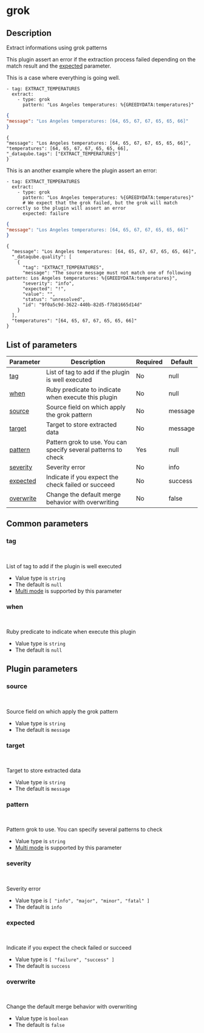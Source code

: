 # grok <Badge type='tip' text='community' vertical='top' />

## Description
Extract informations using grok patterns

This plugin assert an error if the extraction process failed depending on the match result and the [expected](#expected) parameter.

This is a case where everything is going well.

<CodeGroup>
<CodeGroupItem title='CONFIG'>

```yaml{10-12}
- tag: EXTRACT_TEMPERATURES
  extract:
    - type: grok
      pattern: "Los Angeles temperatures: %{GREEDYDATA:temperatures}"
```

</CodeGroupItem>
<CodeGroupItem title='EVENT'>

```json
{
"message": "Los Angeles temperatures: [64, 65, 67, 67, 65, 65, 66]"
}
```

</CodeGroupItem>
<CodeGroupItem title='OUTPUT'>

```json{5-15}
{
"message": "Los Angeles temperatures: [64, 65, 67, 67, 65, 65, 66]",
"temperatures": [64, 65, 67, 67, 65, 65, 66],
"_dataqube.tags": ["EXTRACT_TEMPERATURES"]
}
```

</CodeGroupItem>
</CodeGroup>

This is an another example where the plugin assert an error:

<CodeGroup>
<CodeGroupItem title='CONFIG'>

```yaml{10-12}
- tag: EXTRACT_TEMPERATURES
  extract:
    - type: grok
      pattern: "Los Angeles temperatures: %{GREEDYDATA:temperatures}"
      # We expect that the grok failed, but the grok will match correctly so the plugin will assert an error
      expected: failure 
```

</CodeGroupItem>
<CodeGroupItem title='EVENT'>

```json
{
"message": "Los Angeles temperatures: [64, 65, 67, 67, 65, 65, 66]"
}
```

</CodeGroupItem>
<CodeGroupItem title='OUTPUT'>

```json{5-15}
{
  "message": "Los Angeles temperatures: [64, 65, 67, 67, 65, 65, 66]",
  "_dataqube.quality": [
    {
      "tag": "EXTRACT_TEMPERATURES",
      "message": "The source message must not match one of following pattern: Los Angeles temperatures: %{GREEDYDATA:temperatures}",
      "severity": "info",
      "expected": "!",
      "value": "",
      "status": "unresolved",
      "id": "9f0a5c9d-3622-440b-82d5-f7b81665d14d"
    }
  ],
  "temperatures": "[64, 65, 67, 67, 65, 65, 66]"
}
```

</CodeGroupItem>
</CodeGroup>

## List of parameters
| Parameter | Description | Required | Default |
|---|---|---|---|
| [tag](#tag) | List of tag to add if the plugin is well executed | No | null |
| [when](#when) | Ruby predicate to indicate when execute this plugin | No | null |
| [source](#source) | Source field on which apply the grok pattern | No | message |
| [target](#target) | Target to store extracted data | No | message |
| [pattern](#pattern) | Pattern grok to use. You can specify several patterns to check | Yes | null |
| [severity](#severity) | Severity error | No | info |
| [expected](#expected) | Indicate if you expect the check failed or succeed | No | success |
| [overwrite](#overwrite) | Change the default merge behavior with overwriting | No | false |

## Common parameters
### tag
<br/>
<Badge type=warning text=optional vertical=bottom />

List of tag to add if the plugin is well executed
- Value type is `string`
- The default is `null`
- [Multi mode](#) is supported by this parameter

### when
<br/>
<Badge type=warning text=optional vertical=bottom />

Ruby predicate to indicate when execute this plugin
- Value type is `string`
- The default is `null`

## Plugin parameters
### source
<br/>
<Badge type=warning text=optional vertical=bottom />

Source field on which apply the grok pattern
- Value type is `string`
- The default is `message`

### target
<br/>
<Badge type=warning text=optional vertical=bottom />

Target to store extracted data
- Value type is `string`
- The default is `message`

### pattern
<br/>
<Badge type=tip text=required vertical=bottom />

Pattern grok to use. You can specify several patterns to check
- Value type is `string`
- [Multi mode](#) is supported by this parameter

### severity
<br/>
<Badge type=warning text=optional vertical=bottom />

Severity error
- Value type is `[
  "info",
  "major",
  "minor",
  "fatal"
]`
- The default is `info`

### expected
<br/>
<Badge type=warning text=optional vertical=bottom />

Indicate if you expect the check failed or succeed
- Value type is `[
  "failure",
  "success"
]`
- The default is `success`

### overwrite
<br/>
<Badge type=warning text=optional vertical=bottom />

Change the default merge behavior with overwriting
- Value type is `boolean`
- The default is `false`


